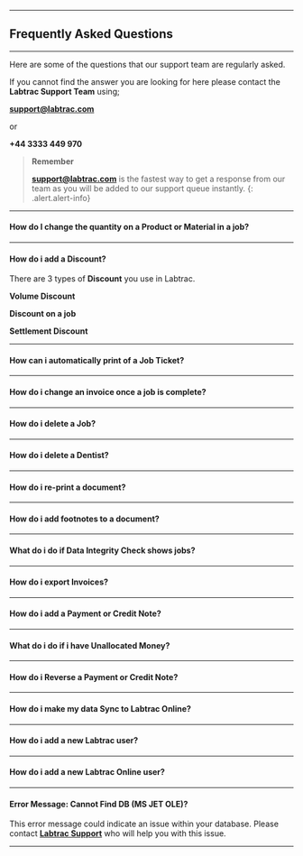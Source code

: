 - - -

## Frequently Asked Questions

- - -

Here are some of the questions that our support team are regularly asked.

If you cannot find the answer you are looking for here please contact the **Labtrac Support Team** using;

<a name="supportfaq"></a>

**support@labtrac.com**

or

**+44 3333 449 970**

>**Remember**
>
>**support@labtrac.com** is the fastest way to get a response from our team as you will be added to our support queue instantly.
{: .alert.alert-info}

- - -

#### How do I change the quantity on a Product or Material in a job?

- - -

#### How do i add a Discount?

There are 3 types of **Discount** you use in Labtrac.

**Volume Discount**

**Discount on a job**

**Settlement Discount**

- - - 

#### How can i automatically print of a Job Ticket?

- - - 

#### How do i change an invoice once a job is complete?

- - - 

#### How do i delete a Job?

- - -

#### How do i delete a Dentist?

- - -

#### How do i re-print a document?

- - -

#### How do i add footnotes to a document?

- - -

#### What do i do if Data Integrity Check shows jobs?

- - - 

#### How do i export Invoices?

- - -

#### How do i add a Payment or Credit Note?

- - - 

#### What do i do if i have Unallocated Money?

- - -

#### How do i Reverse a Payment or Credit Note?

- - -

#### How do i make my data Sync to Labtrac Online?

- - -

#### How do i add a new Labtrac user?

- - -

#### How do i add a new Labtrac Online user?

- - - 

#### Error Message: Cannot Find DB (MS JET OLE)?

This error message could indicate an issue within your database. Please contact [**Labtrac Support**](#supportfaq) who will help you with this issue.

- - -

